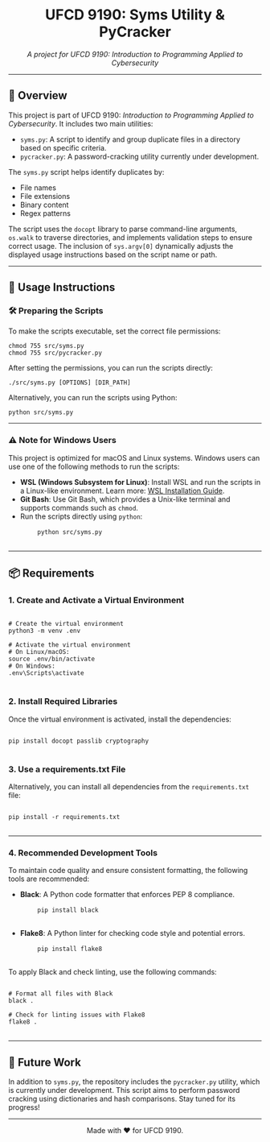 <h1 align="center">UFCD 9190: Syms Utility & PyCracker</h1>

<p align="center">
  <i>A project for UFCD 9190: Introduction to Programming Applied to Cybersecurity</i>
</p>

---

<h2>📄 Overview</h2>

<p>
This project is part of UFCD 9190: <i>Introduction to Programming Applied to Cybersecurity</i>. It includes two main utilities:
</p>

<ul>
  <li><code>syms.py</code>: A script to identify and group duplicate files in a directory based on specific criteria.</li>
  <li><code>pycracker.py</code>: A password-cracking utility currently under development.</li>
</ul>

<p>
The <code>syms.py</code> script helps identify duplicates by:
</p>

<ul>
  <li>File names</li>
  <li>File extensions</li>
  <li>Binary content</li>
  <li>Regex patterns</li>
</ul>

<p>
The script uses the <code>docopt</code> library to parse command-line arguments, <code>os.walk</code> to traverse directories, and implements validation steps to ensure correct usage. The inclusion of <code>sys.argv[0]</code> dynamically adjusts the displayed usage instructions based on the script name or path.
</p>

---

<h2>🚀 Usage Instructions</h2>

<h3>🛠️ Preparing the Scripts</h3>

<p>To make the scripts executable, set the correct file permissions:</p>

<pre>
<code>chmod 755 src/syms.py
chmod 755 src/pycracker.py</code>
</pre>

<p>After setting the permissions, you can run the scripts directly:</p>

<pre>
<code>./src/syms.py [OPTIONS] [DIR_PATH]</code>
</pre>

<p>Alternatively, you can run the scripts using Python:</p>
<pre>
<code>python src/syms.py</code>
</pre>

---

<h3>⚠️ Note for Windows Users</h3>

<p>This project is optimized for macOS and Linux systems. Windows users can use one of the following methods to run the scripts:</p>

<ul>
  <li><b>WSL (Windows Subsystem for Linux)</b>: Install WSL and run the scripts in a Linux-like environment. Learn more: <a href="https://learn.microsoft.com/en-us/windows/wsl/install">WSL Installation Guide</a>.</li>
  <li><b>Git Bash</b>: Use Git Bash, which provides a Unix-like terminal and supports commands such as <code>chmod</code>.</li>
  <li>Run the scripts directly using <code>python</code>:
    <pre>
    <code>python src/syms.py</code>
    </pre>
  </li>
</ul>

---

<h2>📦 Requirements</h2>

<h3>1. Create and Activate a Virtual Environment</h3>

<pre>
<code>
# Create the virtual environment
python3 -m venv .env

# Activate the virtual environment
# On Linux/macOS:
source .env/bin/activate
# On Windows:
.env\Scripts\activate
</code>
</pre>

<h3>2. Install Required Libraries</h3>

<p>Once the virtual environment is activated, install the dependencies:</p>

<pre>
<code>
pip install docopt passlib cryptography
</code>
</pre>

<h3>3. Use a requirements.txt File</h3>

<p>Alternatively, you can install all dependencies from the <code>requirements.txt</code> file:</p>

<pre>
<code>
pip install -r requirements.txt
</code>
</pre>

---

<h3>4. Recommended Development Tools</h3>

<p>To maintain code quality and ensure consistent formatting, the following tools are recommended:</p>

<ul>
  <li><b>Black</b>: A Python code formatter that enforces PEP 8 compliance.
    <pre>
    <code>pip install black</code>
    </pre>
  </li>
  <li><b>Flake8</b>: A Python linter for checking code style and potential errors.
    <pre>
    <code>pip install flake8</code>
    </pre>
  </li>
</ul>

<p>To apply Black and check linting, use the following commands:</p>

<pre>
<code>
# Format all files with Black
black .

# Check for linting issues with Flake8
flake8 .
</code>
</pre>

---

<h2>📂 Future Work</h2>

<p>In addition to <code>syms.py</code>, the repository includes the <code>pycracker.py</code> utility, which is currently under development. This script aims to perform password cracking using dictionaries and hash comparisons. Stay tuned for its progress!</p>

---

<p align="center">Made with ❤️ for UFCD 9190.</p>
